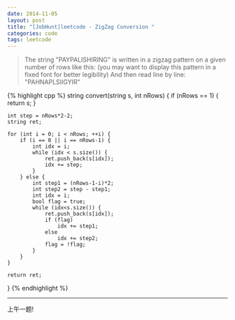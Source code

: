 ```yaml
---
date: 2014-11-05
layout: post
title: "[JobHunt]leetcode - ZigZag Conversion "
categories: code
tags: leetcode
---
```


>The string "PAYPALISHIRING" is written in a zigzag pattern on a given number of rows like this: (you may want to display this pattern in a fixed font for better legibility)
>And then read line by line: "PAHNAPLSIIGYIR"

{% highlight cpp %}
string convert(string s, int nRows) {
    if (nRows == 1) {
        return s;
    }

    int step = nRows*2-2;
    string ret;

    for (int i = 0; i < nRows; ++i) {
        if (i == 0 || i == nRows-1) {
            int idx = i;
            while (idx < s.size()) {
                ret.push_back(s[idx]);
                idx += step;
            }
        } else {
            int step1 = (nRows-1-i)*2;
            int step2 = step - step1;
            int idx = i;
            bool flag = true;
            while (idx<s.size()) {
                ret.push_back(s[idx]);
                if (flag)
                    idx += step1;
                else
                    idx += step2;
                flag = !flag;
            }
        }
    }

    return ret;
}
{% endhighlight %}

---
上午一题!
